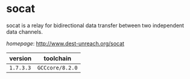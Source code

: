 # socat

socat is a relay for bidirectional data transfer between two independent data channels.

*homepage*: <http://www.dest-unreach.org/socat>

version | toolchain
--------|----------
``1.7.3.3`` | ``GCCcore/8.2.0``
